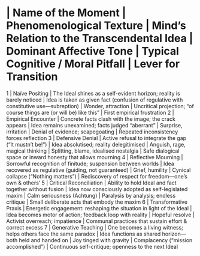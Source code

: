 
# | Name of the Moment | Phenomenological Texture | Mind’s Relation to the Transcendental Idea | Dominant Affective Tone | Typical Cognitive / Moral Pitfall | Lever for Transition

1 | Naïve Positing | The Ideal shines as a self-evident horizon; reality is barely noticed | Idea is taken as given fact (confusion of regulative with constitutive use—subreption) | Wonder, attraction | Uncritical projection; “of course things are (or will be) like this” | First empirical frustration
2 | Empirical Encounter | Concrete facts clash with the image; the crack appears | Idea remains unexamined; facts judged “aberrant” | Surprise, irritation | Denial of evidence; scapegoating | Repeated inconsistency forces reflection
3 | Defensive Denial | Active refusal to integrate the gap (“It mustn’t be!”) | Idea absolutised; reality delegitimised | Anguish, rage, magical thinking | Splitting, blame, idealised nostalgia | Safe dialogical space or inward honesty that allows mourning
4 | Reflective Mourning | Sorrowful recognition of finitude; suspension between worlds | Idea recovered as regulative (guiding, not guaranteed) | Grief, humility | Cynical collapse (“Nothing matters”) | Rediscovery of respect for freedom—one’s own & others’
5 | Critical Reconciliation | Ability to hold Ideal and fact together without fusion | Idea now consciously adopted as self-legislated maxim | Calm seriousness (Achtung) | Paralysis by analysis; endless critique | Small deliberate acts that embody the maxim
6 | Transformative Praxis | Energetic engagement: reshaping the situation in light of the Ideal | Idea becomes motor of action; feedback loop with reality | Hopeful resolve | Activist overreach; impatience | Communal practices that sustain effort & correct excess
7 | Generative Teaching | One becomes a living witness; helps others face the same paradox | Idea functions as shared horizon—both held and handed on | Joy tinged with gravity | Complacency (“mission accomplished”) | Continuous self-critique; openness to the next Ideal
